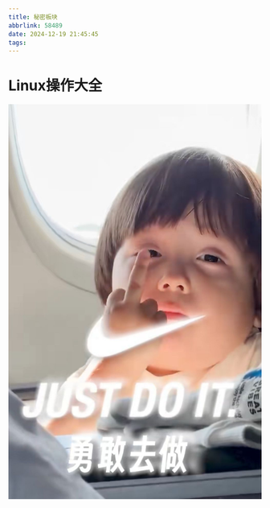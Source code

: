 ```yaml
---
title: 秘密板块
abbrlink: 58489
date: 2024-12-19 21:45:45
tags:
---
```

 # **Linux操作大全**
 
 



![](./第一篇文章/god.jpg)